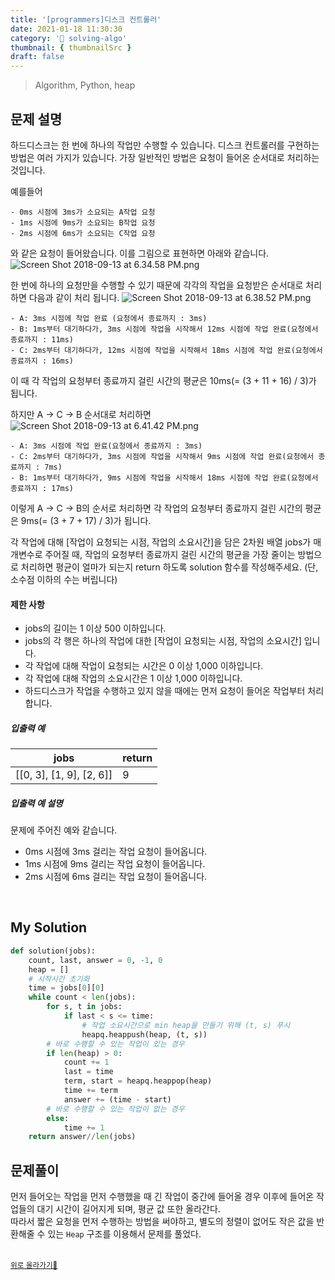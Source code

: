 ```yaml
---
title: '[programmers]디스크 컨트롤러'
date: 2021-01-18 11:30:30
category: '💯 solving-algo'
thumbnail: { thumbnailSrc }
draft: false
---
```


> Algorithm, Python, heap

## 문제 설명

하드디스크는 한 번에 하나의 작업만 수행할 수 있습니다. 디스크 컨트롤러를 구현하는 방법은 여러 가지가 있습니다. 가장 일반적인 방법은 요청이 들어온 순서대로 처리하는 것입니다.

예를들어

```
- 0ms 시점에 3ms가 소요되는 A작업 요청
- 1ms 시점에 9ms가 소요되는 B작업 요청
- 2ms 시점에 6ms가 소요되는 C작업 요청
```

와 같은 요청이 들어왔습니다. 이를 그림으로 표현하면 아래와 같습니다.
![Screen Shot 2018-09-13 at 6.34.58 PM.png](https://grepp-programmers.s3.amazonaws.com/files/production/b68eb5cec6/38dc6a53-2d21-4c72-90ac-f059729c51d5.png)

한 번에 하나의 요청만을 수행할 수 있기 때문에 각각의 작업을 요청받은 순서대로 처리하면 다음과 같이 처리 됩니다.
![Screen Shot 2018-09-13 at 6.38.52 PM.png](https://grepp-programmers.s3.amazonaws.com/files/production/5e677b4646/90b91fde-cac4-42c1-98b8-8f8431c52dcf.png)

```
- A: 3ms 시점에 작업 완료 (요청에서 종료까지 : 3ms)
- B: 1ms부터 대기하다가, 3ms 시점에 작업을 시작해서 12ms 시점에 작업 완료(요청에서 종료까지 : 11ms)
- C: 2ms부터 대기하다가, 12ms 시점에 작업을 시작해서 18ms 시점에 작업 완료(요청에서 종료까지 : 16ms)
```

이 때 각 작업의 요청부터 종료까지 걸린 시간의 평균은 10ms(= (3 + 11 + 16) / 3)가 됩니다.

하지만 A → C → B 순서대로 처리하면
![Screen Shot 2018-09-13 at 6.41.42 PM.png](https://grepp-programmers.s3.amazonaws.com/files/production/9eb7c5a6f1/a6cff04d-86bb-4b5b-98bf-6359158940ac.png)

```
- A: 3ms 시점에 작업 완료(요청에서 종료까지 : 3ms)
- C: 2ms부터 대기하다가, 3ms 시점에 작업을 시작해서 9ms 시점에 작업 완료(요청에서 종료까지 : 7ms)
- B: 1ms부터 대기하다가, 9ms 시점에 작업을 시작해서 18ms 시점에 작업 완료(요청에서 종료까지 : 17ms)
```

이렇게 A → C → B의 순서로 처리하면 각 작업의 요청부터 종료까지 걸린 시간의 평균은 9ms(= (3 + 7 + 17) / 3)가 됩니다.

각 작업에 대해 [작업이 요청되는 시점, 작업의 소요시간]을 담은 2차원 배열 jobs가 매개변수로 주어질 때, 작업의 요청부터 종료까지 걸린 시간의 평균을 가장 줄이는 방법으로 처리하면 평균이 얼마가 되는지 return 하도록 solution 함수를 작성해주세요. (단, 소수점 이하의 수는 버립니다)

#### 제한 사항

- jobs의 길이는 1 이상 500 이하입니다.
- jobs의 각 행은 하나의 작업에 대한 [작업이 요청되는 시점, 작업의 소요시간] 입니다.
- 각 작업에 대해 작업이 요청되는 시간은 0 이상 1,000 이하입니다.
- 각 작업에 대해 작업의 소요시간은 1 이상 1,000 이하입니다.
- 하드디스크가 작업을 수행하고 있지 않을 때에는 먼저 요청이 들어온 작업부터 처리합니다.

##### 입출력 예

| jobs                     | return |
| ------------------------ | ------ |
| [[0, 3], [1, 9], [2, 6]] | 9      |

##### 입출력 예 설명

문제에 주어진 예와 같습니다.

- 0ms 시점에 3ms 걸리는 작업 요청이 들어옵니다.
- 1ms 시점에 9ms 걸리는 작업 요청이 들어옵니다.
- 2ms 시점에 6ms 걸리는 작업 요청이 들어옵니다.

<br/>

## My Solution

```python
def solution(jobs):
    count, last, answer = 0, -1, 0
    heap = []
    # 시작시간 초기화
    time = jobs[0][0]
    while count < len(jobs):
        for s, t in jobs:
            if last < s <= time:
                # 작업 소요시간으로 min heap을 만들기 위해 (t, s) 푸시
                heapq.heappush(heap, (t, s))
        # 바로 수행할 수 있는 작업이 있는 경우
        if len(heap) > 0:
            count += 1
            last = time
            term, start = heapq.heappop(heap)
            time += term
            answer += (time - start)
        # 바로 수행할 수 있는 작업이 없는 경우
        else:
            time += 1
    return answer//len(jobs)
```

## 문제풀이

먼저 들어오는 작업을 먼저 수행했을 때 긴 작업이 중간에 들어올 경우 이후에 들어온 작업들의 대기 시간이 길어지게 되며, 평균 값 또한 올라간다.  
따라서 짧은 요청을 먼저 수행하는 방법을 써야하고, 별도의 정렬이 없어도 작은 값을 반환해줄 수 있는 `Heap` 구조를 이용해서 문제를 풀었다.

<br />
<a href='#'><small class='up-button'>위로 올라가기💨</small></a>
<br />
